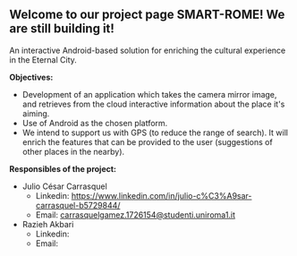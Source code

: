 ## Welcome to our project page SMART-ROME! We are still building it!

An interactive Android-based solution
for enriching the cultural experience in the Eternal City.

<b>Objectives:</b>
  - Development of an application which takes the camera mirror
    image, and retrieves from the cloud interactive information about the
    place it's aiming.
  - Use of Android as the chosen platform. 
  - We intend to support us with GPS (to reduce the range of search). It will
    enrich the features that can be provided to the user (suggestions of other
    places in the nearby).

<b>Responsibles of the project:</b>
- Julio César Carrasquel
  - Linkedin: https://www.linkedin.com/in/julio-c%C3%A9sar-carrasquel-b5729844/
  - Email: carrasquelgamez.1726154@studenti.uniroma1.it
- Razieh Akbari
  - Linkedin: 
  - Email:
